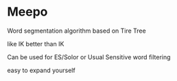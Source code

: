 # Meepo

Word segmentation algorithm based on Tire Tree


like IK  better than IK 


Can be used for ES/Solor   or   Usual  Sensitive word filtering 


easy to expand yourself 
